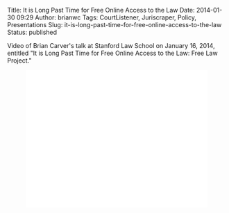 Title: It is Long Past Time for Free Online Access to the Law
Date: 2014-01-30 09:29
Author: brianwc
Tags: CourtListener, Juriscraper, Policy, Presentations
Slug: it-is-long-past-time-for-free-online-access-to-the-law
Status: published

Video of Brian Carver's talk at Stanford Law School on January 16, 2014,
entitled "It is Long Past Time for Free Online Access to the Law: Free
Law Project."

<p>
<center>
</p>
</p>
<iframe width="420" height="315" src="//www.youtube.com/embed/sYjVVZwOq6w" frameborder="0" allowfullscreen></iframe>

<p>
</center>
</p>

